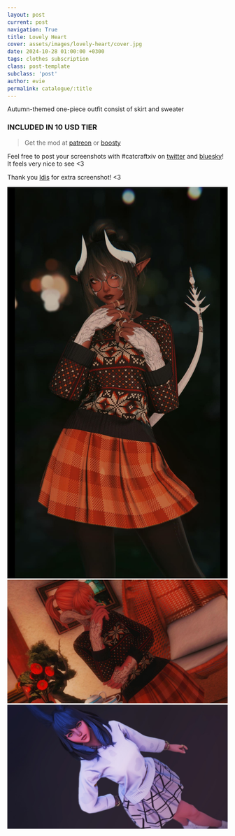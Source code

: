 ```yaml
---
layout: post
current: post
navigation: True
title: Lovely Heart
cover: assets/images/lovely-heart/cover.jpg
date: 2024-10-28 01:00:00 +0300
tags: clothes subscription
class: post-template
subclass: 'post'
author: evie
permalink: catalogue/:title
---
```


Autumn-themed one-piece outfit consist of skirt and sweater

### INCLUDED IN 10 USD TIER

> Get the mod at [patreon](https://www.patreon.com/posts/lovely-heart-sub-114829555?utm_medium=clipboard_copy&utm_source=copyLink&utm_campaign=postshare_creator&utm_content=join_link) or [boosty](https://boosty.to/miaumori/posts/fd5d5626-06d0-4d33-b67b-35e808a99c78?share=success_publish_link)

Feel free to post your screenshots with #catcraftxiv on [twitter](https://x.com/hashtag/catcraftxiv?src=hashtag_click) and [bluesky](https://bsky.app/hashtag/catcraftxiv)! It feels very nice to see <3

Thank you [Idis](https://x.com/idisxiv) for extra screenshot! <3

<img src="/assets/images/lovely-heart/ffxiv_dx11_2024-10-27_15-30-53.jpg" title="image by Idis"/>
<img src="/assets/images/lovely-heart/ffxiv_dx11 2024-10-28 00-16-02 Maya Adorable Gameplay.jpg"/>
<img src="/assets/images/lovely-heart/cover.jpg"/>